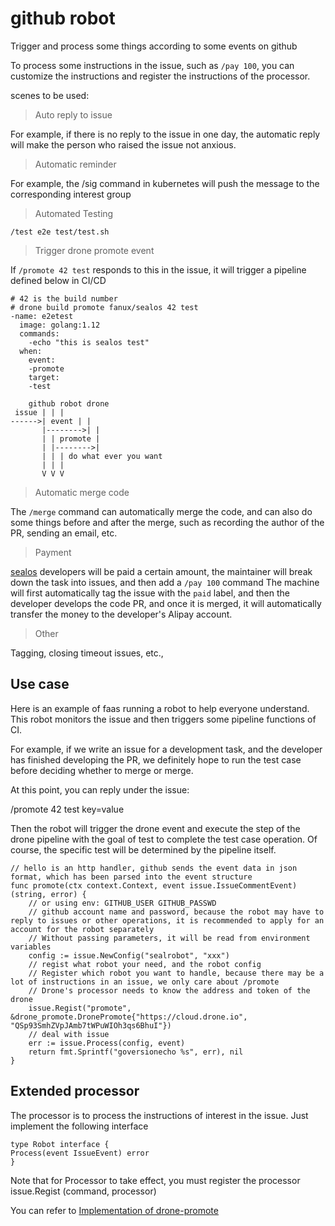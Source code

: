# github robot
Trigger and process some things according to some events on github

To process some instructions in the issue, such as `/pay 100`, you can customize the instructions and register the instructions of the processor.

scenes to be used:

> Auto reply to issue

For example, if there is no reply to the issue in one day, the automatic reply will make the person who raised the issue not anxious.

> Automatic reminder

For example, the /sig command in kubernetes will push the message to the corresponding interest group

> Automated Testing

`/test e2e test/test.sh`

> Trigger drone promote event

If `/promote 42 test` responds to this in the issue, it will trigger a pipeline defined below in CI/CD

```
# 42 is the build number
# drone build promote fanux/sealos 42 test
-name: e2etest
  image: golang:1.12
  commands:
    -echo "this is sealos test"
  when:
    event:
    -promote
    target:
    -test
```

```
    github robot drone
 issue | | |
------>| event | |
       |-------->| |
       | | promote |
       | |-------->|
       | | | do what ever you want
       | | |
       V V V
```

> Automatic merge code

The `/merge` command can automatically merge the code, and can also do some things before and after the merge, such as recording the author of the PR, sending an email, etc.

> Payment

[sealos](https://github.com/fanux/sealos) developers will be paid a certain amount, the maintainer will break down the task into issues, and then add a `/pay 100` command
The machine will first automatically tag the issue with the `paid` label, and then the developer develops the code PR, and once it is merged, it will automatically transfer the money to the developer's Alipay account.

> Other

Tagging, closing timeout issues, etc.,

## Use case

Here is an example of faas running a robot to help everyone understand. This robot monitors the issue and then triggers some pipeline functions of CI.

For example, if we write an issue for a development task, and the developer has finished developing the PR, we definitely hope to run the test case before deciding whether to merge or merge.

At this point, you can reply under the issue:

/promote 42 test key=value

Then the robot will trigger the drone event and execute the step of the drone pipeline with the goal of test to complete the test case operation. Of course, the specific test will be determined by the pipeline itself.

```golang
// hello is an http handler, github sends the event data in json format, which has been parsed into the event structure
func promote(ctx context.Context, event issue.IssueCommentEvent) (string, error) {
    // or using env: GITHUB_USER GITHUB_PASSWD
    // github account name and password, because the robot may have to reply to issues or other operations, it is recommended to apply for an account for the robot separately
    // Without passing parameters, it will be read from environment variables
    config := issue.NewConfig("sealrobot", "xxx")
    // regist what robot your need, and the robot config
    // Register which robot you want to handle, because there may be a lot of instructions in an issue, we only care about /promote
    // Drone's processor needs to know the address and token of the drone
    issue.Regist("promote", &drone_promote.DronePromote{"https://cloud.drone.io", "QSp93SmhZVpJAmb7tWPuWIOh3qs6BhuI"})
    // deal with issue
    err := issue.Process(config, event)
    return fmt.Sprintf("goversionecho %s", err), nil
}
```

## Extended processor

The processor is to process the instructions of interest in the issue. Just implement the following interface
```golang
type Robot interface {
Process(event IssueEvent) error
}
```
Note that for Processor to take effect, you must register the processor issue.Regist (command, processor)

You can refer to [Implementation of drone-promote](https://github.com/fanux/robot/blob/master/processor/drone_promote/drone_promote.go)
